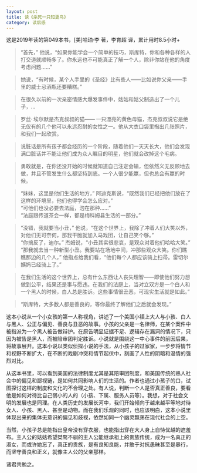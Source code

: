 ```yaml
---
layout: post
title: 读《杀死一只知更鸟》
category: 读后感
---
```

这是2019年读的第049本书，[美]哈珀·李 著，李育超 译，累计用时8.5小时+

>“首先，” 他说，“如果你能学会一个简单的技巧，斯库特，你和各种各样的人打交道就顺畅多了。你永远也不可能真正了解一个人，除非你站在他的角度考虑问题……”

>她说，“有时候，某个人手里的《圣经》比有些人——比如说你父亲——手里的威士忌酒瓶还要糟糕。”

>在很久以前的一次亲密情感大爆发事件中，姑姑和姑父制造出了一个儿子，...

>罗丝· 埃尔默是杰克叔叔的猫—— 一只漂亮的黄色母猫，杰克叔叔说它是绝无仅有的几个他可以永远忍耐的女性之一。他从大衣口袋里掏出几张照片，和我们一起欣赏。

>说脏话是所有孩子都会经历的一个阶段，随着他们一天天长大，他们会发现满口脏话并不能让他们成为众人瞩目的明星，他们就会改掉这个毛病。

>勇敢就是，在你还没开始的时候就知道自己注定会输，但依然义无反顾地去做，并且不管发生什么都坚持到底。一个人很少能赢，但也总会有赢的时候。

>“妹妹，这里是他们生活的地方，” 阿迪克斯说，“既然我们已经把他们放在了这样的环境里，他们也得学会怎么应对。”<br/>
“可他们也没必要去法庭，泡在那种……”<br/>
“法庭跟传道茶会一样，都是梅科姆县生活的一部分。”

>“没错，我就要当小丑，” 他说，“在这个世界上，我除了冲着人们大笑以外，对他们无可奈何，那我干脆就加入马戏团，让自己笑个够。”<br/>
“你搞反了，迪尔。” 杰姆说，“小丑其实很悲哀，是观众对着他们哈哈大笑。”<br/>
“那我就去当一种新型小丑。我要站在场地中间，冲那些观众大笑。你们瞧瞧那边的几个人，” 他指点给我们看，“他们每个人都应该骑上扫帚。雷切尔姨妈已经骑上了。”

>在我们生活的这个世界上，总有什么东西让人丧失理智——即使他们努力想做到公平，结果还是事与愿违。在我们的法庭上，当对立双方是一个白人和一个黑人的时候，白人总是胜诉。这些事情很丑恶，可现实生活就是如此。”

>“斯库特，大多数人都是善良的，等你最终了解他们之后就会发现。”

这本小说从一个小女孩的第一人称视角，讲述了一个美国小镇上大人与小孩、白人与黑人、公正与偏见、善良与丑恶的故事。小孩的父亲是一名律师，在某个案件中被指派为一个黑人被告做辩护。在原告明显证据不足、逻辑存在漏洞的情况下，只因为被告是黑人，而被陪审团判定胜诉。小说就是围绕这一中心事件的前因后果，将故事展开。这本小说以类似侦探小说的手法，从小孩子的过家家，一步步将情节和视野不断扩大，在不断的戏剧冲突和情节起伏中，刻画了人性的阴暗和温情的强烈对比。

从这本书里，可以看到美国的法律制度尤其是其陪审团制度，和美国传统的熟人社会中的偏见和鄙视链，是如何共同影响人们的生活的。作者也通过小孩子的口，试图探讨这样的制度和文化的不合理之处。有人说，判断一个人是否真正善良，要看他是如何对待比自己弱小的人的（小孩、下属、服务人员等）。我想，对于社会文明的发展也是同理。在人类历史的发展长河中，我们开始倾向于越来越平等地对待女人、小孩、黑人、甚至是动物。而在我们乐观的同时，也应该明白，这本小说里体现出来的集体无意识的偏见和歧视，依然如同一个幽灵飘荡在现代社会的上空。

当然，小孩子总是能指出皇帝没有穿衣服，也能指出穿在大人身上自恃优越的遮羞布。主人公的姑姑希望桀骜不驯的主人公能继承祖上的贵族传统，成为一名真正的淑女，而或许她忘了，真正的贵族，是有良知良能，并敢于对抗愚昧甚至是暴行，而坚守善良和正义，就像主人公的父亲那样。

诸君共勉之。
